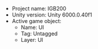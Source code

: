 <!-- UNITY CODE ASSIST INSTRUCTIONS START -->
- Project name: IGB200
- Unity version: Unity 6000.0.40f1
- Active game object:
  - Name: UI
  - Tag: Untagged
  - Layer: UI
<!-- UNITY CODE ASSIST INSTRUCTIONS END -->